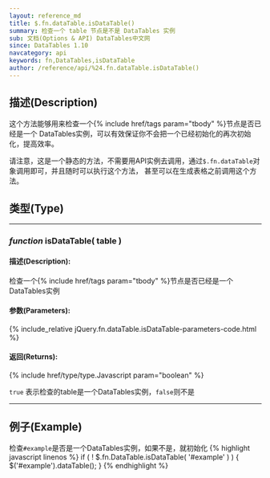 ```yaml
---
layout: reference_md
title: $.fn.dataTable.isDataTable()
summary: 检查一个 table 节点是不是 DataTables 实例
sub: 文档(Options & API) DataTables中文网
since: DataTables 1.10
navcategory: api
keywords: fn,DataTables,isDataTable
author: /reference/api/%24.fn.dataTable.isDataTable()
---
```


## 描述(Description)
这个方法能够用来检查一个{% include href/tags param="tbody" %}节点是否已经是一个
DataTables实例，可以有效保证你不会把一个已经初始化的再次初始化，提高效率。

请注意，这是一个静态的方法，不需要用API实例去调用，通过`$.fn.dataTable`对象调用即可，并且随时可以执行这个方法，
甚至可以在生成表格之前调用这个方法。


## 类型(Type)

---

### _function_ isDataTable( table )

#### 描述(Description):
检查一个{% include href/tags param="tbody" %}节点是否已经是一个
DataTables实例

#### 参数(Parameters):
{% include_relative jQuery.fn.dataTable.isDataTable-parameters-code.html %}

#### 返回(Returns):
{% include href/type/type.Javascript param="boolean" %}

`true` 表示检查的table是一个DataTables实例，`false`则不是

---

## 例子(Example)
检查`#example`是否是一个DataTables实例，如果不是，就初始化
{% highlight javascript linenos %}
if ( ! $.fn.DataTable.isDataTable( '#example' ) ) {
  $('#example').dataTable();
}
{% endhighlight %}
